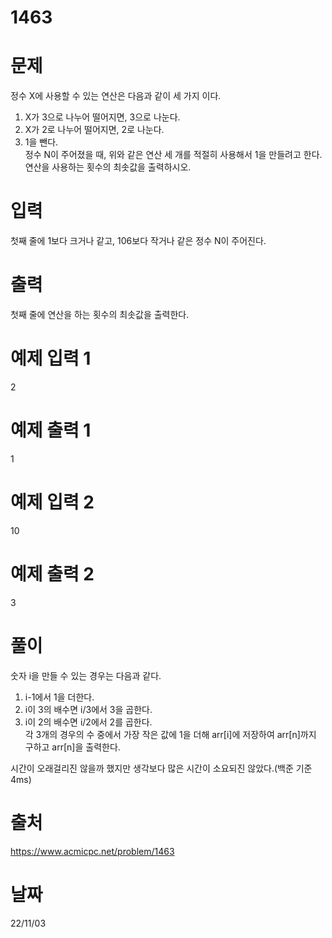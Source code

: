 # 1463

# 문제
정수 X에 사용할 수 있는 연산은 다음과 같이 세 가지 이다.

1. X가 3으로 나누어 떨어지면, 3으로 나눈다.
2. X가 2로 나누어 떨어지면, 2로 나눈다.
3. 1을 뺀다.  
정수 N이 주어졌을 때, 위와 같은 연산 세 개를 적절히 사용해서 1을 만들려고 한다. 연산을 사용하는 횟수의 최솟값을 출력하시오.

# 입력
첫째 줄에 1보다 크거나 같고, 106보다 작거나 같은 정수 N이 주어진다.

# 출력
첫째 줄에 연산을 하는 횟수의 최솟값을 출력한다.

# 예제 입력 1 
2

# 예제 출력 1 
1

# 예제 입력 2 
10

# 예제 출력 2 
3

# 풀이
숫자 i을 만들 수 있는 경우는 다음과 같다.
1. i-1에서 1을 더한다.
2. i이 3의 배수면 i/3에서 3을 곱한다.
3. i이 2의 배수면 i/2에서 2를 곱한다.  
각 3개의 경우의 수 중에서 가장 작은 값에 1을 더해 arr[i]에 저장하여 arr[n]까지 구하고 arr[n]을 출력한다.  

시간이 오래걸리진 않을까 했지만 생각보다 많은 시간이 소요되진 않았다.(백준 기준 4ms)

# 출처 
https://www.acmicpc.net/problem/1463

# 날짜
22/11/03
